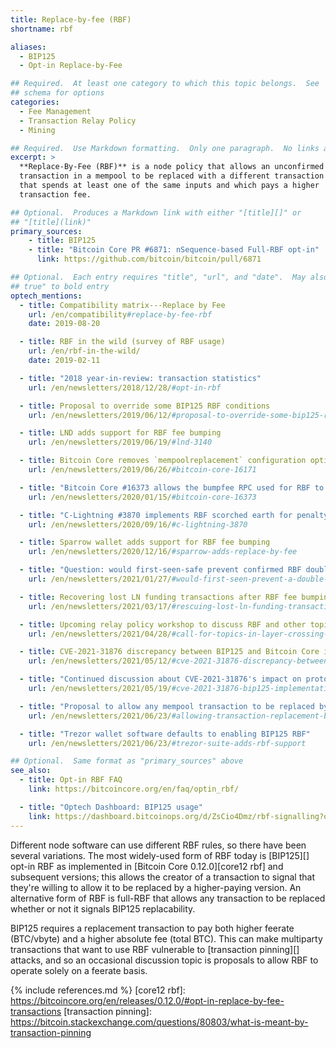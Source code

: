 ```yaml
---
title: Replace-by-fee (RBF)
shortname: rbf

aliases:
  - BIP125
  - Opt-in Replace-by-Fee

## Required.  At least one category to which this topic belongs.  See
## schema for options
categories:
  - Fee Management
  - Transaction Relay Policy
  - Mining

## Required.  Use Markdown formatting.  Only one paragraph.  No links allowed.
excerpt: >
  **Replace-By-Fee (RBF)** is a node policy that allows an unconfirmed
  transaction in a mempool to be replaced with a different transaction
  that spends at least one of the same inputs and which pays a higher
  transaction fee.

## Optional.  Produces a Markdown link with either "[title][]" or
## "[title](link)"
primary_sources:
    - title: BIP125
    - title: "Bitcoin Core PR #6871: nSequence-based Full-RBF opt-in"
      link: https://github.com/bitcoin/bitcoin/pull/6871

## Optional.  Each entry requires "title", "url", and "date".  May also use "feature:
## true" to bold entry
optech_mentions:
  - title: Compatibility matrix---Replace by Fee
    url: /en/compatibility#replace-by-fee-rbf
    date: 2019-08-20

  - title: RBF in the wild (survey of RBF usage)
    url: /en/rbf-in-the-wild/
    date: 2019-02-11

  - title: "2018 year-in-review: transaction statistics"
    url: /en/newsletters/2018/12/28/#opt-in-rbf

  - title: Proposal to override some BIP125 RBF conditions
    url: /en/newsletters/2019/06/12/#proposal-to-override-some-bip125-rbf-conditions

  - title: LND adds support for RBF fee bumping
    url: /en/newsletters/2019/06/19/#lnd-3140

  - title: Bitcoin Core removes `mempoolreplacement` configuration option
    url: /en/newsletters/2019/06/26/#bitcoin-core-16171

  - title: "Bitcoin Core #16373 allows the bumpfee RPC used for RBF to return a PSBT"
    url: /en/newsletters/2020/01/15/#bitcoin-core-16373

  - title: "C-Lightning #3870 implements RBF scorched earth for penalty transactions"
    url: /en/newsletters/2020/09/16/#c-lightning-3870

  - title: Sparrow wallet adds support for RBF fee bumping
    url: /en/newsletters/2020/12/16/#sparrow-adds-replace-by-fee

  - title: "Question: would first-seen-safe prevent confirmed RBF double spends?"
    url: /en/newsletters/2021/01/27/#would-first-seen-prevent-a-double-spend-attack

  - title: Recovering lost LN funding transactions after RBF fee bumping
    url: /en/newsletters/2021/03/17/#rescuing-lost-ln-funding-transactions

  - title: Upcoming relay policy workshop to discuss RBF and other topics
    url: /en/newsletters/2021/04/28/#call-for-topics-in-layer-crossing-workshop

  - title: CVE-2021-31876 discrepancy between BIP125 and Bitcoin Core implementation
    url: /en/newsletters/2021/05/12/#cve-2021-31876-discrepancy-between-bip125-and-bitcoin-core-implementation

  - title: "Continued discussion about CVE-2021-31876's impact on protocols using RBF"
    url: /en/newsletters/2021/05/19/#cve-2021-31876-bip125-implementation-discrepancy-follow-up

  - title: "Proposal to allow any mempool transaction to be replaced by default"
    url: /en/newsletters/2021/06/23/#allowing-transaction-replacement-by-default

  - title: "Trezor wallet software defaults to enabling BIP125 RBF"
    url: /en/newsletters/2021/06/23/#trezor-suite-adds-rbf-support

## Optional.  Same format as "primary_sources" above
see_also:
  - title: Opt-in RBF FAQ
    link: https://bitcoincore.org/en/faq/optin_rbf/

  - title: "Optech Dashboard: BIP125 usage"
    link: https://dashboard.bitcoinops.org/d/ZsCio4Dmz/rbf-signalling?orgId=1
---
```

Different node software can use different RBF rules, so there have
been several variations.  The most widely-used form of RBF today is
[BIP125][] opt-in RBF as
implemented in [Bitcoin Core 0.12.0][core12 rbf] and subsequent
versions; this allows the creator of a transaction to signal that
they're willing to allow it to be replaced by a higher-paying version.
An alternative form of RBF is full-RBF that allows any transaction to
be replaced whether or not it signals BIP125 replacability.

BIP125 requires a replacement transaction to pay both higher feerate
(BTC/vbyte) and a higher absolute fee (total BTC).  This can make
multiparty transactions that want to use RBF vulnerable to
[transaction pinning][] attacks, and so an occasional discussion
topic is proposals to allow RBF to operate solely on a feerate basis.

{% include references.md %}
[core12 rbf]: https://bitcoincore.org/en/releases/0.12.0/#opt-in-replace-by-fee-transactions
[transaction pinning]: https://bitcoin.stackexchange.com/questions/80803/what-is-meant-by-transaction-pinning
